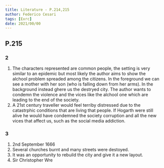 ```yaml
---
title: Literature - P.214,215
author: Federico Cesari 
tags: [Exrc]
date: 2021/00/00
---
```

## P.215
### 2
1. The characters represented are common people, the setting is very similar to an epidemic but most likely the author aims to show the alchool problem spreaded among the citizens. In the foreground we can see a mother with her son (who is falling down from her arms). In the background instead ghere us the destryed city. The author wants to condemn the violence and the vices like the alchool one which are leading to the end of the society.
2. A 21st century traveller would feel terriby distressed due to the catastrphic conditions that are living that people. If Hogarth were still alive he would have condemned the society corruption and all the new vices that affect us, such as the social media addiction.

### 3
1. 2nd September 1666
2. Several churches burnt and many streets were destoyed.
3. It was an opportunity to rebuild the city and give it a new layout.
4. Sir Christopher Wre 